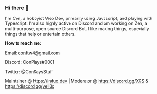 ### Hi there 👋

I'm Con, a hobbyist Web Dev, primarily using Javascript, and playing with Typescript. I'm also highly active on Discord and am working on Zen, a multi-purpose, open source Discord Bot. I like making things, especially things that help or entertain others.

**How to reach me:**

Email: conftw4@gmail.com

Discord: ConPlays#0001

Twitter: @ConSaysStuff


Maintainer @ https://induo.dev | 
Moderator @ https://discord.gg/XGS & https://discord.gg/yell3x
